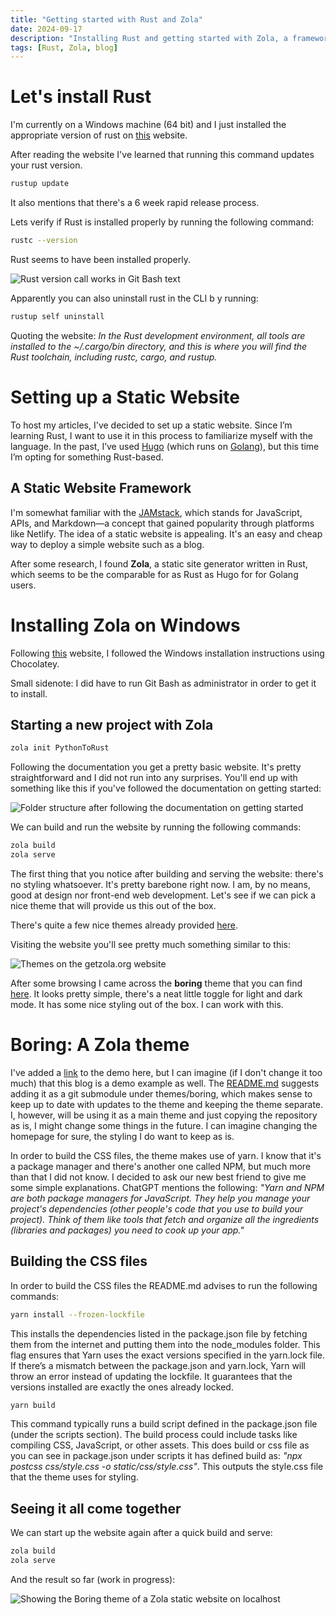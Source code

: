 ```yaml
---
title: "Getting started with Rust and Zola"
date: 2024-09-17
description: "Installing Rust and getting started with Zola, a framework for building static websites that is built with Rust"
tags: [Rust, Zola, blog]
---
```


# Let's install Rust

I'm currently on a Windows machine (64 bit) and I just installed the appropriate version of rust on [this](https://www.rust-lang.org/tools/install) website. 

After reading the website I've learned that running this command  updates your rust version. 

```bash
rustup update
```

It also mentions that there's a 6 week rapid release process. 

Lets verify if Rust is installed properly by running the following command:

```bash
rustc --version
```

Rust seems to have been installed properly.

![Rust version call works in Git Bash text](../../../rust-installed.JPG)


Apparently you can also uninstall rust in the CLI b y running:

```bash
rustup self uninstall
```

Quoting the website: *In the Rust development environment, all tools are installed to the ~/.cargo/bin directory, and this is where you will find the Rust toolchain, including rustc, cargo, and rustup.*

# Setting up a Static Website

To host my articles, I've decided to set up a static website. Since I’m learning Rust, I want to use it in this process to familiarize myself with the language. In the past, I’ve used [Hugo](https://gohugo.io/) (which runs on [Golang](https://go.dev/)), but this time I’m opting for something Rust-based.

## A Static Website Framework

I'm somewhat familiar with the [JAMstack](https://jamstack.org/), which stands for JavaScript, APIs, and Markdown—a concept that gained popularity through platforms like Netlify. The idea of a static website is appealing. It's an easy and cheap way to deploy a simple website such as a blog. 

After some research, I found **Zola**, a static site generator written in Rust, which seems to be the comparable for as Rust as Hugo for for Golang users.

# Installing Zola on Windows

Following [this](https://www.getzola.org/documentation/getting-started/installation/) website, I followed the Windows installation instructions using Chocolatey.

Small sidenote: I did have to run Git Bash as administrator in order to get it to install.

## Starting a new project with Zola

```bash
zola init PythonToRust
```

Following the documentation you get a pretty basic website. 
It's pretty straightforward and I did not run into any surprises.
You'll end up with something like this if you've followed the documentation on getting started:

![Folder structure after following the documentation on getting started](../../../starter-layout.jpg)

We can build and run the website by running the following commands:

```bash
zola build
zola serve
```

The first thing that you notice after building and serving the website: there's no styling whatsoever.
It's pretty barebone right now. I am, by no means, good at design nor front-end web development. 
Let's see if we can pick a nice theme that will provide us this out of the box. 

There's quite a few nice themes already provided [here](https://www.getzola.org/themes/).

Visiting the website you'll see pretty much something similar to this:

![Themes on the getzola.org website](../../../zola-themes.jpg)

After some browsing I came across the **boring** theme that you can find [here](https://www.getzola.org/themes/boring/).
It looks pretty simple, there's a neat little toggle for light and dark mode. It has some nice styling out of the box.
I can work with this.

# Boring: A Zola theme

I've added a [link](https://boring-zola.netlify.app/) to the demo here, but I can imagine (if I don't change it too much) that this blog is a demo example as well. The [README.md](https://github.com/ssiyad/boring) suggests adding it as a git submodule under themes/boring, which makes sense to keep up to date with updates to the theme and keeping the theme separate. I, however, will be using it as a main theme and just copying the repository as is, I might change some things in the future. I can imagine changing the homepage for sure, the styling I do want to keep as is. 

In order to build the CSS files, the theme makes use of yarn. I know that it's a package manager and there's another one called NPM, but much more than that I did not know. I decided to ask our new best friend to give me some simple explanations. ChatGPT mentions the following: *"Yarn and NPM are both package managers for JavaScript. They help you manage your project's dependencies (other people's code that you use to build your project). Think of them like tools that fetch and organize all the ingredients (libraries and packages) you need to cook up your app."*

## Building the CSS files

In order to build the CSS files the README.md advises to run the following commands:

```bash
yarn install --frozen-lockfile
```

This installs the dependencies listed in the package.json file by fetching them from the internet and putting them into the node_modules folder. This flag ensures that Yarn uses the exact versions specified in the yarn.lock file. If there’s a mismatch between the package.json and yarn.lock, Yarn will throw an error instead of updating the lockfile. It guarantees that the versions installed are exactly the ones already locked.

```bash
yarn build
```

This command typically runs a build script defined in the package.json file (under the scripts section).
The build process could include tasks like compiling CSS, JavaScript, or other assets. This does build or css file as you can see in package.json under scripts it has defined build as: *"npx postcss css/style.css -o static/css/style.css"*. This outputs the style.css file that the theme uses for styling.


## Seeing it all come together
We can start up the website again after a quick build and serve:

```bash
zola build
zola serve
```

And the result so far (work in progress):

![Showing the Boring theme of a Zola static website on localhost](../../../it-runs.JPG)